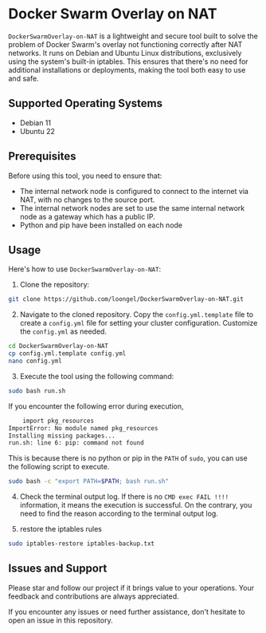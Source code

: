 # Docker Swarm Overlay on NAT

`DockerSwarmOverlay-on-NAT` is a lightweight and secure tool built to solve the problem of Docker Swarm's overlay not functioning correctly after NAT networks. It runs on Debian and Ubuntu Linux distributions, exclusively using the system's built-in iptables. This ensures that there's no need for additional installations or deployments, making the tool both easy to use and safe.

## Supported Operating Systems

- Debian 11
- Ubuntu 22

## Prerequisites

Before using this tool, you need to ensure that:
- The internal network node is configured to connect to the internet via NAT, with no changes to the source port.
- The internal network nodes are set to use the same internal network node as a gateway which has a public IP.
- Python and pip have been installed on each node

## Usage

Here's how to use `DockerSwarmOverlay-on-NAT`:

1. Clone the repository:
```bash
git clone https://github.com/loongel/DockerSwarmOverlay-on-NAT.git

```

2. Navigate to the cloned repository. Copy the `config.yml.template` file to create a `config.yml` file for setting your cluster configuration.
Customize the `config.yml` as needed.
```bash
cd DockerSwarmOverlay-on-NAT
cp config.yml.template config.yml
nano config.yml

```

3. Execute the tool using the following command:
```bash
sudo bash run.sh

```
If you encounter the following error during execution, 
```bash
    import pkg_resources
ImportError: No module named pkg_resources
Installing missing packages...
run.sh: line 6: pip: command not found

```
This is because there is no python or pip in the `PATH` of `sudo`, you can use the following script to execute.
```bash
sudo bash -c "export PATH=$PATH; bash run.sh"
```

4. Check the terminal output log. If there is no `CMD exec FAIL !!!!` information, it means the execution is successful. On the contrary, you need to find the reason according to the terminal output log.

5. restore the iptables rules
```bash
sudo iptables-restore iptables-backup.txt 

```

## Issues and Support

Please star and follow our project if it brings value to your operations. Your feedback and contributions are always appreciated. 

If you encounter any issues or need further assistance, don't hesitate to open an issue in this repository. 

